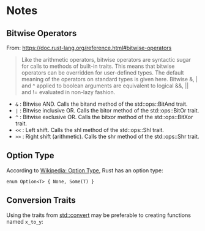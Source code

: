 # Notes

## Bitwise Operators

From:
https://doc.rust-lang.org/reference.html#bitwise-operators

> Like the arithmetic operators, bitwise operators are syntactic sugar for calls
> to methods of built-in traits. This means that bitwise operators can be
> overridden for user-defined types. The default meaning of the operators on
> standard types is given here. Bitwise &, | and ^ applied to boolean arguments
> are equivalent to logical &&, || and != evaluated in non-lazy fashion.

* `&` : Bitwise AND. Calls the bitand method of the std::ops::BitAnd trait.
* `|` : Bitwise inclusive OR. Calls the bitor method of the std::ops::BitOr
  trait.
* `^` : Bitwise exclusive OR. Calls the bitxor method of the std::ops::BitXor
  trait.
* `<<` : Left shift. Calls the shl method of the std::ops::Shl trait.
* `>>` : Right shift (arithmetic). Calls the shr method of the std::ops::Shr
  trait.

## Option Type

According to [Wikipedia: Option Type][wot], Rust has an option type:

```
enum Option<T> { None, Some(T) }
```

[wot]: https://en.wikipedia.org/wiki/Option_type

## Conversion Traits

Using the traits from [std::convert] may be preferable to creating functions
named `x_to_y`:

[std::convert]: https://doc.rust-lang.org/std/convert/
